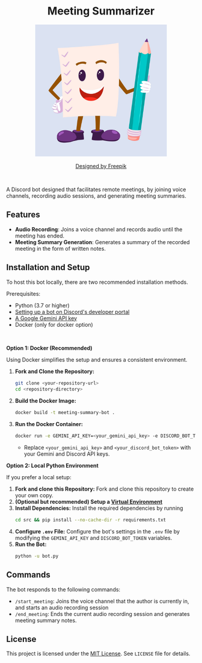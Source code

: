 <h1 align="center"> Meeting Summarizer </h1>

<p align="center">
    <img src="./images/Icon_2000x2000.jpg" height=350 width=350/>
</p>

<p align="center">
    <a href="https://www.freepik.com/free-vector/hand-drawn-flat-paper-cartoon-illustration_156119334.htm#fromView=search&page=1&position=3&uuid=1864ad44-9394-48df-ac88-0bc376a0059b&query=Mascot+notes">Designed by Freepik</a>
</p>

&nbsp;

A Discord bot designed that facilitates remote meetings, by joining voice channels, recording audio 
sessions, and generating meeting summaries.

## Features

* **Audio Recording**: Joins a voice channel and records audio until the meeting has ended.
* **Meeting Summary Generation**: Generates a summary of the recorded meeting in the form of written notes.

## Installation and Setup

To host this bot locally, there are two recommended installation methods.

Prerequisites:
* Python (3.7 or higher)
* [Setting up a bot on Discord's developer portal](./docs/SetupDiscordBot.md)
* [A Google Gemini API key](https://ai.google.dev/gemini-api/docs/api-key)
* Docker (only for docker option)

&nbsp;

**Option 1: Docker (Recommended)**

Using Docker simplifies the setup and ensures a consistent environment.

1.  **Fork and Clone the Repository:**
    ```bash
    git clone <your-repository-url>
    cd <repository-directory>
    ```
2.  **Build the Docker Image:**
    ```bash
    docker build -t meeting-summary-bot .
    ```
3.  **Run the Docker Container:**
    ```bash
    docker run -e GEMINI_API_KEY=<your_gemini_api_key> -e DISCORD_BOT_TOKEN=<your_discord_bot_token> meeting-summary-bot
    ```
    * Replace `<your_gemini_api_key>` and `<your_discord_bot_token>` with your Gemini and Discord API keys.

**Option 2: Local Python Environment**

If you prefer a local setup:

1.  **Fork and clone this Repository:**
    Fork and clone this repository to create your own copy.
2.  **(Optional but recommended) Setup a [Virtual Environment](https://www.freecodecamp.org/news/how-to-setup-virtual-environments-in-python/)**
3.  **Install Dependencies:**
    Install the required dependencies by running
    ```bash
    cd src && pip install --no-cache-dir -r requirements.txt
    ```
4.  **Configure `.env` File:**
    Configure the bot's settings in the `.env` file by modifying the `GEMINI_API_KEY` and `DISCORD_BOT_TOKEN` variables.
5.  **Run the Bot:**
    ```bash
    python -u bot.py
    ```

## Commands

The bot responds to the following commands:

* `/start_meeting`: Joins the voice channel that the author is currently in, and starts an audio recording session
* `/end_meeting`: Ends the current audio recording session and generates meeting summary notes.

## License

This project is licensed under the [MIT License](https://opensource.org/licenses/MIT). See `LICENSE` file for 
details.